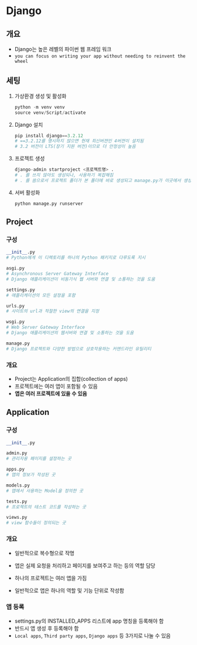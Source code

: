 # Django

## 개요

- Django는 높은 레벨의 파이썬 웹 프레임 워크
- `you can focus on writing your app without needing to reinvent the wheel`



## 세팅

1. 가상환경 생성 및 활성화

   ```python
   python -m venv venv
   source venv/Script/activate
   ```

2. Django 설치

   ```python
   pip install django==3.2.12
   # ==3.2.12를 명시하지 않으면 현재 최신버젼인 4버젼이 설치됨
   # 3.2 버전이 LTS(장기 지원 버전)이므로 더 안정성이 높음
   ```

3. 프로젝트 생성

   ```python
   django-admin startproject <프로젝트명> .
   # . 를 쓰지 않아도 생성되나, 사용하기 복잡해짐
   # . 를 씀으로서 프로젝트 폴더가 본 폴더에 바로 생성되고 manage.py가 이곳에서 생성됨
   ```

4. 서버 활성화

   ```python
   python manage.py runserver
   ```

   

## Project

### 구성

```python
__init__.py
# Python에게 이 디렉토리를 하나의 Python 패키지로 다루도록 지시

asgi.py
# Asynchronous Server Gateway Interface
# Django 애플리케이션이 비동기식 웹 서버와 연결 및 소통하는 것을 도움

settings.py
# 애플리케이션의 모든 설정을 포함

urls.py
# 사이트의 url과 적절한 view의 연결을 지정

wsgi.py
# Web Server Gateway Interface
# Django 애플리케이션의 웹서버와 연결 및 소통하는 것을 도움

manage.py
# Django 프로젝트와 다양한 방법으로 상호작용하는 커맨드라인 유틸리티
```



### 개요

- Project는 Application의 집합(collection of apps)
- 프로젝트에는 여러 앱이 포함될 수 있음
- **앱은 여러 프로젝트에 있을 수 있음**



## Application

### 구성

```python
__init__.py

admin.py
# 관리자용 페이지를 설정하는 곳

apps.py
# 앱의 정보가 작성된 곳

models.py
# 앱에서 사용하는 Model을 정의한 곳

tests.py
# 프로젝트의 테스트 코드를 작성하는 곳

views.py
# view 함수들이 정의되는 곳
```



### 개요

- 일반적으로 복수형으로 작명

- 앱은 실제 요청을 처리하고 페이지를 보여주고 하는 등의 역할 담당
- 하나의 프로젝트는 여러 앱을 가짐
- 일반적으로 앱은 하나의 역할 및 기능 단위로 작성함



### 앱 등록

- settings.py의 INSTALLED_APPS 리스트에 app 명칭을 등록해야 함
- 반드시 앱 생성 후 등록해야 함
- `Local apps`, `Third party apps`, `Django apps` 등 3가지로 나눌 수 있음